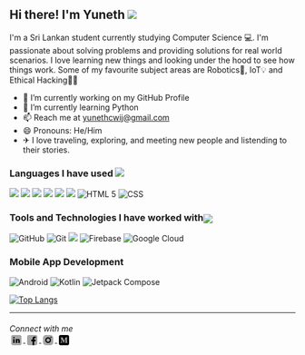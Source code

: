 <h2> Hi there! I'm Yuneth <img src = "https://raw.githubusercontent.com/MartinHeinz/MartinHeinz/master/wave.gif" width = 35px> </h2>

<p>I'm a Sri Lankan student currently studying Computer Science 💻. I'm passionate about solving problems and providing solutions for real world scenarios. I love learning new things and looking under the hood to see how things work. Some of my favourite subject areas are Robotics🤖, IoT💡 and Ethical Hacking🐱‍👤</p>

- 🔭 I’m currently working on my GitHub Profile
- 🌱 I’m currently learning Python
- 📫 Reach me at yunethcwij@gmail.com
- 😄 Pronouns: He/Him
- ✈ I love traveling, exploring, and meeting new people and listending to their stories. 

<h3> Languages I have used <img src = "https://media2.giphy.com/media/QssGEmpkyEOhBCb7e1/giphy.gif" height = 20px></h3>
  <p>
    <!--C-->
    <img src="https://img.icons8.com/color/48/null/c-programming.png" width = 30px>
    <!--C++-->
    <img src="https://img.icons8.com/color/48/null/c-plus-plus-logo.png" width = 30px>
    <!--C#-->
    <img src="https://img.icons8.com/color/48/null/c-sharp-logo.png" width = 30px>
    <!--Java-->
    <img src="https://img.icons8.com/color/48/null/java-coffee-cup-logo--v1.png" width = 30px>
    <!--js-->
    <img src="https://img.icons8.com/color/48/null/javascript--v1.png" width = 30px>
    <!--Python-->
    <img src="https://img.icons8.com/color/48/null/python--v1.png" width = 30px>
    <!--HTML-->
    <img src="https://img.icons8.com/color/48/null/html-5--v1.png" width = 30px title = "HTML 5">
    <!--CSS-->
    <img src="https://img.icons8.com/color/48/null/css3.png" width = 30px title = "CSS">
  </p>
  
 <h3> Tools and Technologies I have worked with<img align="center" src = "https://media.giphy.com/media/jSKBmKkvo2dPQQtsR1/giphy.gif" height = 22px></h3>
  <p>
    <!--GitHub-->
    <img src="https://img.icons8.com/fluency/48/null/github.png" width = 30px title = "GitHub">
    <!--Git-->
    <img src="https://img.icons8.com/color/48/null/git.png" width = 30px title = "Git">
    <!--Arduino-->
    <img src="https://img.icons8.com/color/48/null/arduino.png" width = 30px> 
    <!--Firebase-->
    <img src="https://img.icons8.com/color/48/null/firebase.png" width = 30px title = "Firebase"> 
    <!--Google Cloud-->
    <img src="https://img.icons8.com/color/48/null/google-cloud.png" width = 30px title = "Google Cloud">     
  </p>
  
 <h3> Mobile App Development </h3>
  <p>
    <!--Android-->
    <img src="https://img.icons8.com/color/48/000000/android-os.png" width = 30px title = "Android">
    <!--Kotlin-->
    <img src="https://img.icons8.com/color/48/null/kotlin.png" width = 30px title = "Kotlin">
    <!--Jetpack Compose-->
    <img src = "https://3.bp.blogspot.com/-VVp3WvJvl84/X0Vu6EjYqDI/AAAAAAAAPjU/ZOMKiUlgfg8ok8DY8Hc-ocOvGdB0z86AgCLcBGAsYHQ/s1600/jetpack%2Bcompose%2Bicon_RGB.png" width = 30px title = "Jetpack Compose">
  </p>
  
  [![Top Langs](https://github-readme-stats.vercel.app/api/top-langs/?username=yunethw)](https://github.com/anuraghazra/github-readme-stats)

***
<h6>Connect with me <br>
  <a href="https://linkedin.com/in/yunethw" target="blank">
    <img align="center" src = "icons/icons8-linkedin-48.png" height = 24px>
  </a>
  <a href="https://fb.com/yuneth.w" target="blank">
    <img align="center" src = "icons/icons8-facebook-48 (1).png" height = 24px>
  </a>
  <a href="https://instagram.com/yuneth.w" target="blank">
    <img align="center" src = "icons/icons8-instagram-48 (1).png" height = 24px>
  </a>
  <a href="https://medium.com/@yuneth.w" target="blank">
    <img align="center" src = "icons/icons8-medium-monogram-48.png" height = 24px>
  </a>
</h6>

<!--
**yunethw/yunethw** is a ✨ _special_ ✨ repository because its `README.md` (this file) appears on your GitHub profile.

Here are some ideas to get you started:

- 🔭 I’m currently working on ...
- 🌱 I’m currently learning ...
- 👯 I’m looking to collaborate on ...
- 🤔 I’m looking for help with ...
- 💬 Ask me about ...
- 📫 How to reach me: ...
- 😄 Pronouns: ...
- ⚡ Fun fact: ...
-->
